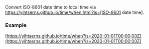 Convert ISO-8601 date time to local time via https://yihtserns.github.io/time/when.html?is=[ISO-8601 date time].

### Example
[https://yihtserns.github.io/time/when?is=2020-01-01T00:00:00Z](https://yihtserns.github.io/time/when?is=2020-01-01T00:00:00Z)
